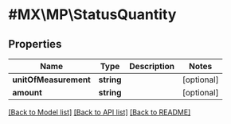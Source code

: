 # #MX\MP\StatusQuantity

## Properties

Name | Type | Description | Notes
------------ | ------------- | ------------- | -------------
**unitOfMeasurement** | **string** |  | [optional]
**amount** | **string** |  | [optional]


[[Back to Model list]](../) [[Back to API list]](../../Api/MX/MP) [[Back to README]](../../README.md)
